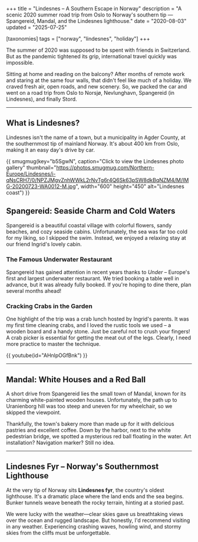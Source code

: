 +++
title = "Lindesnes – A Southern Escape in Norway"
description = "A scenic 2020 summer road trip from Oslo to Norway's southern tip — Spangereid, Mandal, and the Lindesnes lighthouse."
date = "2020-08-03"
updated = "2025-07-25"

[taxonomies]
tags = ["norway", "lindesnes", "holiday"]
+++

The summer of 2020 was supposed to be spent with friends in Switzerland. But as the pandemic tightened its grip, international travel quickly was impossible.

Sitting at home and reading on the balcony? After months of remote work and staring at the same four walls, that didn't feel like much of a holiday. We craved fresh air, open roads, and new scenery. So, we packed the car and went on a road trip from Oslo to Norsjø, Nevlunghavn, Spangereid (in Lindesnes), and finally Stord.

---

## What is Lindesnes?

Lindesnes isn't the name of a town, but a municipality in Agder County, at the southernmost tip of mainland Norway. It's about 400 km from Oslo, making it an easy day's drive by car.

{{ smugmug(key="b5SgwN", caption="Click to view the Lindesnes photo gallery" thumbnail="https://photos.smugmug.com/Northern-Europe/Lindesnes/i-qNsCRH7/0/NPZJMgvZnhWWkL2rNvTg6r4Q6Sk63pSW8dkBqNZM4/M/IMG-20200723-WA0012-M.jpg", width="600" height="450" alt="Lindesnes coast") }}

## Spangereid: Seaside Charm and Cold Waters

Spangereid is a beautiful coastal village with colorful flowers, sandy beaches, and cozy seaside cabins. Unfortunately, the sea was far too cold for my liking, so I skipped the swim. Instead, we enjoyed a relaxing stay at our friend Ingrid's lovely cabin.

### The Famous Underwater Restaurant

Spangereid has gained attention in recent years thanks to *Under* – Europe's first and largest underwater restaurant. We tried booking a table well in advance, but it was already fully booked. If you're hoping to dine there, plan several months ahead!

### Cracking Crabs in the Garden

One highlight of the trip was a crab lunch hosted by Ingrid's parents. It was my first time cleaning crabs, and I loved the rustic tools we used – a wooden board and a handy stone. Just be careful not to crush your fingers! A crab picker is essential for getting the meat out of the legs. Clearly, I need more practice to master the technique.

{{ youtube(id="AHnlpOGfBnk") }}

---

## Mandal: White Houses and a Red Ball

A short drive from Spangereid lies the small town of Mandal, known for its charming white-painted wooden houses. Unfortunately, the path up to Uranienborg hill was too steep and uneven for my wheelchair, so we skipped the viewpoint.

Thankfully, the town's bakery more than made up for it with delicious pastries and excellent coffee. Down by the harbor, next to the white pedestrian bridge, we spotted a mysterious red ball floating in the water. Art installation? Navigation marker? Still no idea.

---

## Lindesnes Fyr – Norway's Southernmost Lighthouse

At the very tip of Norway sits **Lindesnes fyr**, the country's oldest lighthouse. It's a dramatic place where the land ends and the sea begins. Bunker tunnels weave beneath the rocky terrain, hinting at a storied past.

We were lucky with the weather—clear skies gave us breathtaking views over the ocean and rugged landscape. But honestly, I'd recommend visiting in any weather. Experiencing crashing waves, howling wind, and stormy skies from the cliffs must be unforgettable.
